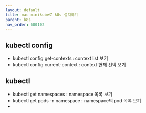 ```yaml
---
layout: default
title: mac minikube로 k8s 설치하기 
parent: k8s
nav_order: 600102
---
```


## kubectl config
* kubectl config get-contexts : context list 보기
* kubectl config current-context : context 현재 선택 보기 

## kubectl
* kubectl get namespaces : namespace 목록 보기
* kubectl get pods -n namespace : namespace의 pod 목록 보기
* 
